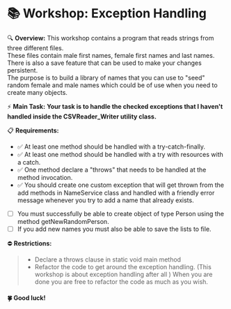 # 📚 Workshop: Exception Handling

🔍 **Overview:**
This workshop contains a program that reads strings from three different files.  
These files contain male first names, female first names and last names.  
There is also a save feature that can be used to make your changes persistent.  
The purpose is to build a library of names that you can use to "seed" random female and male names which could be of use when you need to create many
objects.

⚡ **Main Task:**
**Your task is to handle the checked exceptions that I haven't handled inside the CSVReader_Writer
utility class.**

📋 **Requirements:**
- ✅ At least one method should be handled with a try-catch-finally.
- ✅ At least one method should be handled with a try with resources with a catch.
- ✅ One method declare a "throws" that needs to be handled at the method invocation.
- ✅ You should create one custom exception that will get thrown from the add methods in
  NameService class and handled with a friendly error message whenever you try to add a
  name that already exists.
- [ ] You must successfully be able to create object of type Person using the method
  getNewRandomPerson.
- [ ] If you add new names you must also be able to save the lists to file.

⛔ **Restrictions:**
>- Declare a throws clause in static void main method
>- Refactor the code to get around the exception handling. (This workshop is about exception
   handling after all ) When you are done you are free to refactor the code as much as you
   wish.

#### 🍀 Good luck!